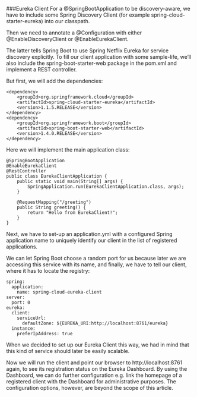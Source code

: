 ###Eureka Client
For a @SpringBootApplication to be discovery-aware, we have to include some Spring Discovery Client (for example spring-cloud-starter-eureka) into our classpath.

Then we need to annotate a @Configuration with either @EnableDiscoveryClient or @EnableEurekaClient.

The latter tells Spring Boot to use Spring Netflix Eureka for service discovery explicitly. To fill our client application with some sample-life, we’ll also include the spring-boot-starter-web package in the pom.xml and implement a REST controller.

But first, we will add the dependencies:

    <dependency>
        <groupId>org.springframework.cloud</groupId>
        <artifactId>spring-cloud-starter-eureka</artifactId>
        <version>1.1.5.RELEASE</version>
    </dependency>
    <dependency>
        <groupId>org.springframework.boot</groupId>
        <artifactId>spring-boot-starter-web</artifactId>
        <version>1.4.0.RELEASE</version>
    </dependency>
    
Here we will implement the main application class:

    @SpringBootApplication
    @EnableEurekaClient
    @RestController
    public class EurekaClientApplication {
        public static void main(String[] args) {
            SpringApplication.run(EurekaClientApplication.class, args);
        }
     
        @RequestMapping("/greeting")
        public String greeting() {
            return "Hello from EurekaClient!";
        }
    }
    
    
Next, we have to set-up an application.yml with a configured Spring application name to uniquely identify our client in the list of registered applications.

We can let Spring Boot choose a random port for us because later we are accessing this service with its name, and finally, we have to tell our client, where it has to locate the registry:

    spring:
      application:
        name: spring-cloud-eureka-client
    server:
      port: 0
    eureka:
      client:
        serviceUrl:
          defaultZone: ${EUREKA_URI:http://localhost:8761/eureka}
      instance:
        preferIpAddress: true
    
When we decided to set up our Eureka Client this way, we had in mind that this kind of service should later be easily scalable.

Now we will run the client and point our browser to http://localhost:8761 again, to see its registration status on the Eureka Dashboard. By using the Dashboard, we can do further configuration e.g. link the homepage of a registered client with the Dashboard for administrative purposes. The configuration options, however, are beyond the scope of this article.

    